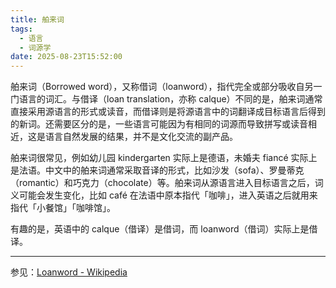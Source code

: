 ```yaml
---
title: 舶来词
tags:
  - 语言
  - 词源学
date: 2025-08-23T15:52:00
---
```


舶来词（Borrowed word），又称借词（loanword），指代完全或部分吸收自另一门语言的词汇。与借译（loan translation，亦称 calque）不同的是，舶来词通常直接采用源语言的形式或读音，而借译则是将源语言中的词翻译成目标语言后得到的新词。还需要区分的是，一些语言可能因为有相同的词源而导致拼写或读音相近，这是语言自然发展的结果，并不是文化交流的副产品。

舶来词很常见，例如幼儿园 kindergarten 实际上是德语，未婚夫 fiancé 实际上是法语。中文中的舶来词通常采取音译的形式，比如沙发（sofa）、罗曼蒂克（romantic）和巧克力（chocolate）等。舶来词从源语言进入目标语言之后，词义可能会发生变化，比如 café 在法语中原本指代「咖啡」，进入英语之后就用来指代「小餐馆」「咖啡馆」。

有趣的是，英语中的 calque（借译）是借词，而 loanword（借词）实际上是借译。

---

参见：[Loanword - Wikipedia](https://en.wikipedia.org/wiki/Loanword)